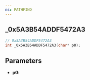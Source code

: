 ```yaml
---
ns: PATHFIND
---
```

## _0x5A3B54ADDF5472A3

```c
// 0x5A3B54ADDF5472A3
int _0x5A3B54ADDF5472A3(char* p0);
```

## Parameters
* **p0**:
